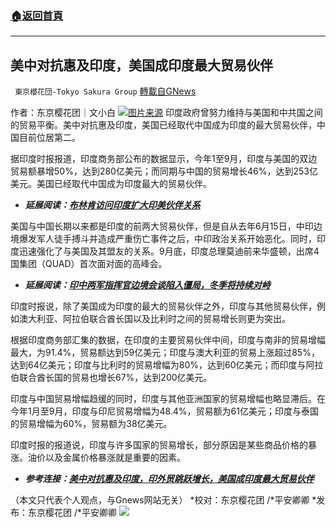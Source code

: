 ###  [:house:返回首頁](https://github.com/ourhimalayas/txt)
---


## 美中对抗惠及印度，美国成印度最大贸易伙伴
` 東京櫻花団-Tokyo Sakura Group` [轉載自GNews](https://gnews.org/zh-hans/1599276/)

作者：东京樱花团｜文小白
![](https://lh5.googleusercontent.com/8OaGzDKX6IiuQvOI2kWFzrGqykdh4jPbf9-ZydeJI6LORDDi0SeOQH_zaT555r_tvEkHYcKWM47sXoWKqCzG-DplatV5KstZk9z3nt9dXVwTxHm-Fw5cGgJMtI1S639DreyY6cyo=s0)[图片来源](https://www.voachinese.com/a/us-pips-china-as-indias-largest-trade-partner-20211016/6273253.html)
印度政府曾努力维持与美国和中共国之间的贸易平衡。美中对抗惠及印度，美国已经取代中国成为印度的最大贸易伙伴，中国目前位居第二。

据印度时报报道，印度商务部公布的数据显示，今年1至9月，印度与美国的双边贸易额暴增50%，达到280亿美元；而同期与中国的贸易增长46%，达到253亿美元。美国已经取代中国成为印度最大的贸易伙伴。

- ***延展阅读：***[***布林肯访问印度扩大印美伙伴关系***](https://www.voachinese.com/a/blinken-visit-to-new-delhi-expands-indo-us-partnership-2021-07-28/5982668.html)


美国与中国长期以来都是印度的前两大贸易伙伴，但是自从去年6月15日，中印边境爆发军人徒手搏斗并造成严重伤亡事件之后，中印政治关系开始恶化。同时，印度迅速强化了与美国及其盟友的关系。9月底，印度总理莫迪前来华盛顿，出席4国集团（QUAD）首次面对面的高峰会。

- ***延展阅读：***[***印中两军指挥官边境会谈陷入僵局，冬季将持续对峙***](https://www.voachinese.com/a/india-china-border-talk-fail-20211011/6266356.html)


印度时报说，除了美国成为印度的最大的贸易伙伴之外，印度与其他贸易伙伴，例如澳大利亚、阿拉伯联合酋长国以及比利时之间的贸易增长则更为突出。

根据印度商务部汇集的数据，在印度的主要贸易伙伴中间，印度与南非的贸易增幅最大，为91.4%，贸易额达到59亿美元；印度与澳大利亚的贸易上涨超过85%，达到64亿美元；印度与比利时的贸易增幅为80%，达到60亿美元；而印度与阿拉伯联合酋长国的贸易也增长67%，达到200亿美元。

印度与中国贸易增幅趋缓的同时，印度与其他亚洲国家的贸易增幅也略显滞后。在今年1月至9月，印度与印尼贸易增幅为48.4%，贸易额为61亿美元；印度与泰国的贸易增幅为60%，贸易额为38亿美元。

印度时报的报道说，印度与许多国家的贸易增长，部分原因是某些商品价格的暴涨。油价以及金属价格暴涨就是重要的因素。

- ***参考连接：***[***美中对抗惠及印度，印外贸跳跃增长，美国成印度最大贸易伙伴***](https://www.voachinese.com/a/us-pips-china-as-indias-largest-trade-partner-20211016/6273253.html)


（本文只代表个人观点，与Gnews网站无关）
*校对：东京樱花团 /*平安卿卿
*发布：东京樱花团 /*平安卿卿
![](https://assets.gnews.org/wp-content/uploads/2021/09/image0-1-18.jpg)
